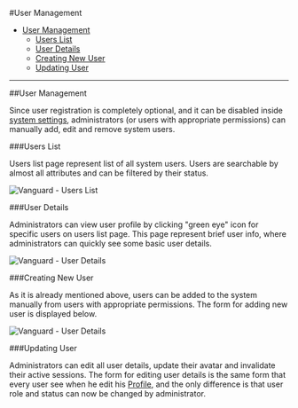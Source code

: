 #User Management

* [User Management](#user-management)
	* [Users List](#users-list)
	* [User Details](#user-details)
	* [Creating New User](#user-create)
	* [Updating User](#user-update)
	
---

<a name="user-management"></a>
##User Management

Since user registration is completely optional, and it can be disabled inside [system settings](settings.html#auth), administrators (or users with appropriate permissions) can manually add, edit and remove system users.

<a name="users-list"></a>
###Users List

Users list page represent list of all system users. Users are searchable by almost all attributes and can be filtered by their status.

![Vanguard - Users List](assets/img/users-list.png)

<a name="user-details"></a>
###User Details

Administrators can view user profile by clicking "green eye" icon for specific users on users list page. This page represent brief user info, where administrators can quickly see some basic user details.

![Vanguard - User Details](assets/img/users-details.png)

<a name="user-create"></a>
###Creating New User

As it is already mentioned above, users can be added to the system manually from users with appropriate permissions. The form for adding new user is displayed below.

![Vanguard - User Details](assets/img/users-add-new.png)

<a name="user-update"></a>
###Updating User

Administrators can edit all user details, update their avatar and invalidate their active sessions. The form for editing user details is the same form that every user see when he edit his [Profile](profile.html), and the only difference is that user role and status can now be changed by administrator. 